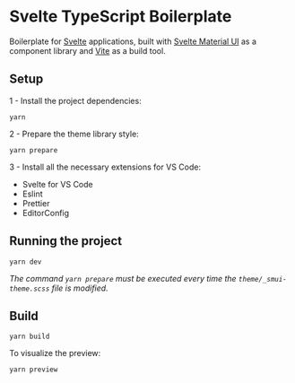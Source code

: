 # Svelte TypeScript Boilerplate

Boilerplate for [Svelte](https://svelte.dev) applications, built with [Svelte Material UI](https://sveltematerialui.com) as a component library and [Vite](https://vitejs.dev) as a build tool.

## Setup

1 - Install the project dependencies:

```
yarn
```

2 - Prepare the theme library style:

```
yarn prepare
```

3 - Install all the necessary extensions for VS Code:

- Svelte for VS Code
- Eslint
- Prettier
- EditorConfig

## Running the project

```
yarn dev
```

_The command `yarn prepare` must be executed every time the `theme/_smui-theme.scss` file is modified._

## Build

```
yarn build
```

To visualize the preview:

```
yarn preview
```
